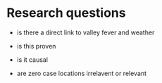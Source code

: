 # Research questions

- is there a direct link to valley fever and weather 
- is this proven
- is it causal

- are zero case locations irrelavent or relevant

